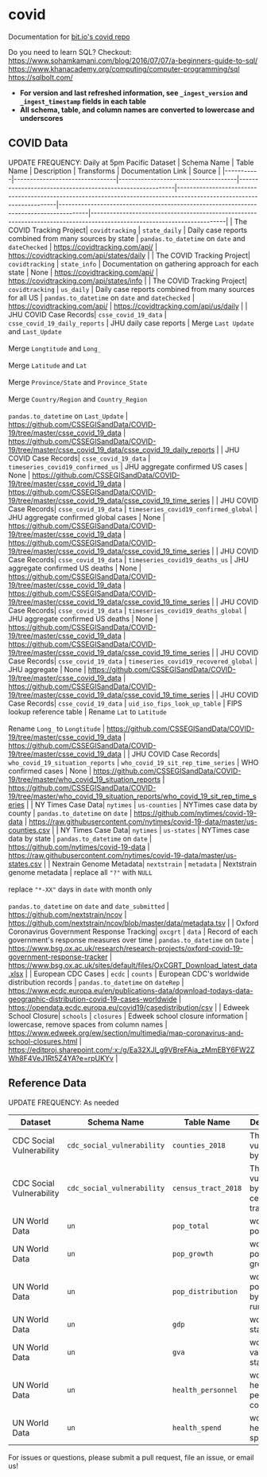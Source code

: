 # covid
Documentation for [bit.io's covid repo](https://bit.io/covid)

Do you need to learn SQL? Checkout:<br>
https://www.sohamkamani.com/blog/2016/07/07/a-beginners-guide-to-sql/<br>
https://www.khanacademy.org/computing/computer-programming/sql<br>
https://sqlbolt.com/

* __For version and last refreshed information, see `_ingest_version` and `_ingest_timestamp` fields in each table__
* __All schema, table, and column names are converted to lowercase and underscores__

## COVID Data
UPDATE FREQUENCY: Daily at 5pm Pacific
Dataset | Schema Name                        | Table Name                              | Description                                              | Transforms                                                                                                           | Documentation Link                                                                    | Source                                                                                                                 |
|-----------|--------------------------------|-------------------------------------|----------------------------------------------------------|----------------------------------------------------------------------------------------------------------------------|---------------------------------------------------------------------------------------|------------------------------------------------------------------------------------------------------------------------|
| The COVID Tracking Project| `covidtracking`                  | `state_daily`                         | Daily case reports combined from many sources by state   | `pandas.to_datetime` on `date` and `dateChecked`                                                                               | https://covidtracking.com/api/                                                        | https://covidtracking.com/api/states/daily                                                                             |
| The COVID Tracking Project| `covidtracking`                  | `state_info`                          | Documentation on gathering approach for each state       | None                                                                                                                 | https://covidtracking.com/api/                                                        | https://covidtracking.com/api/states/info                                                                              |
| The COVID Tracking Project| `covidtracking`                  | `us_daily`                            | Daily case reports combined from many sources for all US | `pandas.to_datetime` on `date` and `dateChecked`                                                                               | https://covidtracking.com/api/                                                        | https://covidtracking.com/api/us/daily                                                                                 |
| JHU COVID Case Records| `csse_covid_19_data`             | `csse_covid_19_daily_reports`         | JHU daily case reports                                   | Merge `Last Update` and `Last_Update` <br><br> Merge `Longtitude` and `Long_` <br><br> Merge `Latitude` and `Lat` <br><br> Merge `Province/State` and `Province_State` <br><br> Merge `Country/Region` and `Country_Region` <br><br> `pandas.to_datetime` on `Last_Update` | https://github.com/CSSEGISandData/COVID-19/tree/master/csse_covid_19_data             | https://github.com/CSSEGISandData/COVID-19/tree/master/csse_covid_19_data/csse_covid_19_daily_reports                  |
| JHU COVID Case Records| `csse_covid_19_data`             | `timeseries_covid19_confirmed_us`     | JHU aggregate confirmed US cases                         | None                                                                                                                     | https://github.com/CSSEGISandData/COVID-19/tree/master/csse_covid_19_data             | https://github.com/CSSEGISandData/COVID-19/tree/master/csse_covid_19_data/csse_covid_19_time_series                    |
| JHU COVID Case Records| `csse_covid_19_data`             | `timeseries_covid19_confirmed_global` | JHU aggregate confirmed global cases                     | None                                                                                                                     | https://github.com/CSSEGISandData/COVID-19/tree/master/csse_covid_19_data             | https://github.com/CSSEGISandData/COVID-19/tree/master/csse_covid_19_data/csse_covid_19_time_series                    |
| JHU COVID Case Records| `csse_covid_19_data`             | `timeseries_covid19_deaths_us`        | JHU aggregate confirmed US deaths                        | None                                                                                                                     | https://github.com/CSSEGISandData/COVID-19/tree/master/csse_covid_19_data             | https://github.com/CSSEGISandData/COVID-19/tree/master/csse_covid_19_data/csse_covid_19_time_series                    |
| JHU COVID Case Records| `csse_covid_19_data`             | `timeseries_covid19_deaths_global`    | JHU aggregate confirmed US deaths                        | None                                                                                                                 | https://github.com/CSSEGISandData/COVID-19/tree/master/csse_covid_19_data             | https://github.com/CSSEGISandData/COVID-19/tree/master/csse_covid_19_data/csse_covid_19_time_series                    |
| JHU COVID Case Records| `csse_covid_19_data`             | `timeseries_covid19_recovered_global` | JHU aggregate                                            | None                                                                                                                 | https://github.com/CSSEGISandData/COVID-19/tree/master/csse_covid_19_data             | https://github.com/CSSEGISandData/COVID-19/tree/master/csse_covid_19_data/csse_covid_19_time_series                    |
| JHU COVID Case Records| `csse_covid_19_data`             | `uid_iso_fips_look_up_table`           | FIPS lookup reference table                              | Rename `Lat` to `Latitude` <br><br> Rename `Long_` to `Longtitude`                                                                                                                 | https://github.com/CSSEGISandData/COVID-19/tree/master/csse_covid_19_data             | https://github.com/CSSEGISandData/COVID-19/tree/master/csse_covid_19_data                   |
| JHU COVID Case Records| `who_covid_19_situation_reports` | `who_covid_19_sit_rep_time_series`    | WHO confirmed cases                                      | None                                                                                                                 | https://github.com/CSSEGISandData/COVID-19/tree/master/who_covid_19_situation_reports | https://github.com/CSSEGISandData/COVID-19/tree/master/who_covid_19_situation_reports/who_covid_19_sit_rep_time_series |
| NY Times Case Data| `nytimes`                        | `us-counties`                         | NYTimes case data by county                              | `pandas.to_datetime` on `date`                                                                                               | https://github.com/nytimes/covid-19-data                                              | https://raw.githubusercontent.com/nytimes/covid-19-data/master/us-counties.csv                                         |
| NY Times Case Data| `nytimes`                        | `us-states`                           | NYTimes case data by state                               | `pandas.to_datetime` on `date`                                                                                               | https://github.com/nytimes/covid-19-data                                              | https://raw.githubusercontent.com/nytimes/covid-19-data/master/us-states.csv                                           |
| Nextrain Genome Metadata| `nextstrain`                     | `metadata`                            | Nextstrain genome metadata                               | replace all `"?"` with `NULL` <br><br> replace `"*-XX"` days in `date` with month only <br><br> `pandas.to_datetime` on `date` and `date_submitted`  | https://github.com/nextstrain/ncov                                                    | https://github.com/nextstrain/ncov/blob/master/data/metadata.tsv                                                       |
| Oxford Coronavirus Government Response Tracking| `oxcgrt`                         | `data`                                | Record of each government's response measures over time  | `pandas.to_datetime` on `Date`                                                                                                                                                  | https://www.bsg.ox.ac.uk/research/research-projects/oxford-covid-19-government-response-tracker | https://www.bsg.ox.ac.uk/sites/default/files/OxCGRT_Download_latest_data.xlsx |
| European CDC Cases | `ecdc`                           | `counts`                              | European CDC's worldwide distribution records            | `pandas.to_datetime` on `dateRep`                                                                                                                                                  | https://www.ecdc.europa.eu/en/publications-data/download-todays-data-geographic-distribution-covid-19-cases-worldwide | https://opendata.ecdc.europa.eu/covid19/casedistribution/csv | 
| Edweek School Closure| `schools`                        | `closures`                            | Edweek school closure information                        | lowercase, remove spaces from column names                                                                                                                                         | https://www.edweek.org/ew/section/multimedia/map-coronavirus-and-school-closures.html | https://editproj.sharepoint.com/:x:/g/Ea32XJl_g9VBreFAia_zMmEBY6FW2ZWh8F4VeJ1Rt5Z4YA?e=rpUKYv |

## Reference Data

UPDATE FREQUENCY: As needed

Dataset | Schema Name                        | Table Name                              | Description                                              | Transforms                                                                                                           | Documentation Link                                                                    | Source                                                                                                                 |
|-----------|--------------------------------|-------------------------------------|----------------------------------------------------------|----------------------------------------------------------------------------------------------------------------------|---------------------------------------------------------------------------------------|------------------------------------------------------------------------------------------------------------------------|
| CDC Social Vulnerability| `cdc_social_vulnerability`       | `counties_2018`                       | The social vulnerability by county                       | None                                                                                                                                                      | https://svi.cdc.gov/Documents/Data/2018_SVI_Data/SVI2018Documentation.pdf | https://svi.cdc.gov/data-and-tools-download.html |
| CDC Social Vulnerability| `cdc_social_vulnerability`       | `census_tract_2018`                   | The social vulnerability by every census tract           | None                                                                                                                                                 | https://svi.cdc.gov/Documents/Data/2018_SVI_Data/SVI2018Documentation.pdf | https://svi.cdc.gov/data-and-tools-download.html |
| UN World Data            | `un`                       | `pop_total`         | world population                               | None | https://data.un.org/_Docs/SYB/PDFs/SYB62_1_201907_Population,%20Surface%20Area%20and%20Density.pdf                                | https://data.un.org/default.aspx                 |
| UN World Data            | `un`                       | `pop_growth`        | world population growth                        | None | https://data.un.org/_Docs/SYB/PDFs/SYB62_246_201907_Population%20growth%20and%20indicators%20of%20fertility%20and%20mortality.pdf | https://data.un.org/default.aspx                 |
| UN World Data            | `un`                       | `pop_distribution`  | world population by city vs rural              | None | https://data.un.org/_Docs/SYB/PDFs/SYB61_253_Population%20Growth%20Rates%20in%20Urban%20areas%20and%20Capital%20cities.pdf        | https://data.un.org/default.aspx                 |
| UN World Data            | `un`                       | `gdp`               | world gdp statistics                           | None | https://data.un.org/_Docs/SYB/PDFs/SYB62_230_201904_GDP%20and%20GDP%20Per%20Capita.pdf                                            | https://data.un.org/default.aspx                 |
| UN World Data            | `un`                       | `gva`               | world gross value add statistics               | None | https://data.un.org/_Docs/SYB/PDFs/SYB62_153_201906_Gross%20value%20added%20by%20kind%20of%20economic%20activity.pdf              | https://data.un.org/default.aspx                 |
| UN World Data            | `un`                       | `health_personnel`  | world health personnel counts                  | None | https://data.un.org/_Docs/SYB/PDFs/SYB62_154_201906_Health%20Personnel.pdf                                                        | https://data.un.org/default.aspx                 |
| UN World Data            | `un`                       | `health_spend`      | world health spending                          | None | https://data.un.org/_Docs/SYB/PDFs/SYB62_325_201906_Expenditure%20on%20Health.pdf                                                 | https://data.un.org/default.aspx                 |

For issues or questions, please submit a pull request, file an issue, or email us!
